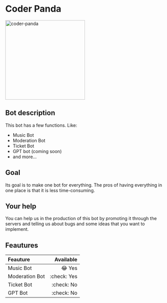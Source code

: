 # Coder Panda

<img src="https://github.com/domeepc/Coder-panda-bot/assets/132380559/dfc7c501-696b-48c0-82d0-0b50c1187262" alt="coder-panda" width="250"/>

## Bot description
This bot has a few functions. Like:
- Music Bot
- Moderation Bot
- Ticket Bot
- GPT bot (coming soon)
- and more...

## Goal
Its goal is to make one bot for everything. The pros of having everything in one place is that it is less time-consuming.

## Your help
You can help us in the production of this bot by promoting it through the servers and telling us about bugs and some ideas that you want to implement.

## Feautures


| Feauture|Available|
|:----------|-----------:|
|Music Bot|:joy: Yes|
|Moderation Bot|:check: Yes|
|Ticket Bot|:check: No|
|GPT Bot|:check: No|



